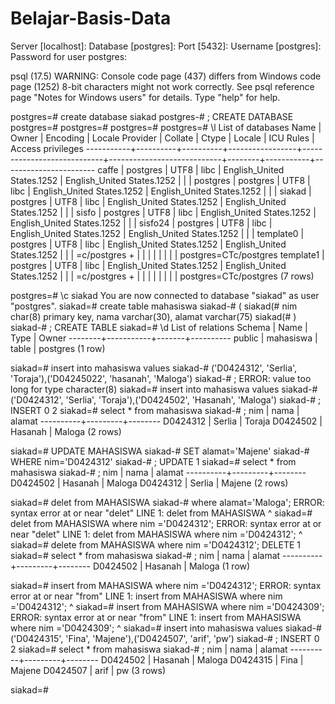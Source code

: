 # Belajar-Basis-Data
Server [localhost]:
Database [postgres]:
Port [5432]:
Username [postgres]:
Password for user postgres:

psql (17.5)
WARNING: Console code page (437) differs from Windows code page (1252)
         8-bit characters might not work correctly. See psql reference
         page "Notes for Windows users" for details.
Type "help" for help.

postgres=# create database siakad
postgres-# ;
CREATE DATABASE
postgres=#
postgres=#
postgres=#
postgres=# \l
                                                                    List of databases
   Name    |  Owner   | Encoding | Locale Provider |          Collate           |           Ctype            | Locale | ICU Rules |   Access privileges
-----------+----------+----------+-----------------+----------------------------+----------------------------+--------+-----------+-----------------------
 caffe     | postgres | UTF8     | libc            | English_United States.1252 | English_United States.1252 |        |           |
 postgres  | postgres | UTF8     | libc            | English_United States.1252 | English_United States.1252 |        |           |
 siakad    | postgres | UTF8     | libc            | English_United States.1252 | English_United States.1252 |        |           |
 sisfo     | postgres | UTF8     | libc            | English_United States.1252 | English_United States.1252 |        |           |
 sisfo24   | postgres | UTF8     | libc            | English_United States.1252 | English_United States.1252 |        |           |
 template0 | postgres | UTF8     | libc            | English_United States.1252 | English_United States.1252 |        |           | =c/postgres          +
           |          |          |                 |                            |                            |        |           | postgres=CTc/postgres
 template1 | postgres | UTF8     | libc            | English_United States.1252 | English_United States.1252 |        |           | =c/postgres          +
           |          |          |                 |                            |                            |        |           | postgres=CTc/postgres
(7 rows)


postgres=# \c siakad
You are now connected to database "siakad" as user "postgres".
siakad=# create table mahasiswa
siakad-# (
siakad(# nim char(8) primary key, nama varchar(30), alamat varchar(75)
siakad(# )
siakad-# ;
CREATE TABLE
siakad=# \d
           List of relations
 Schema |   Name    | Type  |  Owner
--------+-----------+-------+----------
 public | mahasiswa | table | postgres
(1 row)


siakad=# insert into mahasiswa values
siakad-# ('D0424312', 'Serlia', 'Toraja'),('D04245022', 'hasanah', 'Maloga')
siakad-# ;
ERROR:  value too long for type character(8)
siakad=# insert into mahasiswa values
siakad-# ('D0424312', 'Serlia', 'Toraja'),('D0424502', 'Hasanah', 'Maloga')
siakad-# ;
INSERT 0 2
siakad=# select * from mahasiswa
siakad-# ;
   nim    |  nama   | alamat
----------+---------+--------
 D0424312 | Serlia  | Toraja
 D0424502 | Hasanah | Maloga
(2 rows)


siakad=# UPDATE MAHASISWA
siakad-# SET alamat='Majene'
siakad-# WHERE nim='D0424312'
siakad-# ;
UPDATE 1
siakad=# select * from mahasiswa
siakad-# ;
   nim    |  nama   | alamat
----------+---------+--------
 D0424502 | Hasanah | Maloga
 D0424312 | Serlia  | Majene
(2 rows)


siakad=# delet from MAHASISWA
siakad-# where alamat='Maloga';
ERROR:  syntax error at or near "delet"
LINE 1: delet from MAHASISWA
        ^
siakad=# delet from MAHASISWA where nim ='D0424312';
ERROR:  syntax error at or near "delet"
LINE 1: delet from MAHASISWA where nim ='D0424312';
        ^
siakad=# delete from MAHASISWA where nim ='D0424312';
DELETE 1
siakad=# select * from mahasiswa
siakad-# ;
   nim    |  nama   | alamat
----------+---------+--------
 D0424502 | Hasanah | Maloga
(1 row)


siakad=# insert from MAHASISWA where nim ='D0424312';
ERROR:  syntax error at or near "from"
LINE 1: insert from MAHASISWA where nim ='D0424312';
               ^
siakad=# insert from MAHASISWA where nim ='D0424309';
ERROR:  syntax error at or near "from"
LINE 1: insert from MAHASISWA where nim ='D0424309';
               ^
siakad=# insert into mahasiswa values
siakad-# ('D0424315', 'Fina', 'Majene'),('D0424507', 'arif', 'pw')
siakad-# ;
INSERT 0 2
siakad=#  select * from mahasiswa
siakad-# ;
   nim    |  nama   | alamat
----------+---------+--------
 D0424502 | Hasanah | Maloga
 D0424315 | Fina    | Majene
 D0424507 | arif    | pw
(3 rows)


siakad=#
